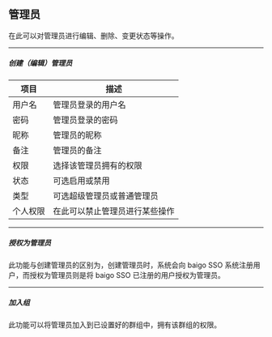 ## 管理员

在此可以对管理员进行编辑、删除、变更状态等操作。

----------

##### 创建（编辑）管理员

| 项目 | 描述 |
| - | - |
| 用户名 | 管理员登录的用户名 |
| 密码 | 管理员登录的密码 |
| 昵称 | 管理员的昵称 |
| 备注 | 管理员的备注 |
| 权限 | 选择该管理员拥有的权限 |
| 状态 | 可选启用或禁用 |
| 类型 | 可选超级管理员或普通管理员 |
| 个人权限 | 在此可以禁止管理员进行某些操作 |


----------

##### 授权为管理员

此功能与创建管理员的区别为，创建管理员时，系统会向 baigo SSO 系统注册用户，而授权为管理员则是将 baigo SSO 已注册的用户授权为管理员。

----------

##### 加入组

此功能可以将管理员加入到已设置好的群组中，拥有该群组的权限。
